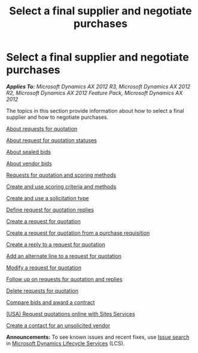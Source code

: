 ﻿---
title: Select a final supplier and negotiate purchases
TOCTitle: Select a final supplier and negotiate purchases
ms:assetid: df44fdff-f8d3-4d46-a18f-e2db4e990441
ms:mtpsurl: https://technet.microsoft.com/en-us/library/Gg243201(v=AX.60)
ms:contentKeyID: 36059696
ms.date: 03/25/2015
mtps_version: v=AX.60
f1_keywords:
- purchase
- select supplier
- select vendor
- purchases
- final supplier
- final suppliers
- negotiation
- vendor selection
---

# Select a final supplier and negotiate purchases 


_**Applies To:** Microsoft Dynamics AX 2012 R3, Microsoft Dynamics AX 2012 R2, Microsoft Dynamics AX 2012 Feature Pack, Microsoft Dynamics AX 2012_

The topics in this section provide information about how to select a final supplier and how to negotiate purchases.

[About requests for quotation](about-requests-for-quotation.md)

[About request for quotation statuses](about-request-for-quotation-statuses.md)

[About sealed bids](about-sealed-bids.md)

[About vendor bids](about-vendor-bids.md)

[Requests for quotation and scoring methods](requests-for-quotation-and-scoring-methods.md)

[Create and use scoring criteria and methods](create-and-use-scoring-criteria-and-methods.md)

[Create and use a solicitation type](create-and-use-a-solicitation-type.md)

[Define request for quotation replies](define-request-for-quotation-replies.md)

[Create a request for quotation](create-a-request-for-quotation.md)

[Create a request for quotation from a purchase requisition](create-a-request-for-quotation-from-a-purchase-requisition.md)

[Create a reply to a request for quotation](create-a-reply-to-a-request-for-quotation.md)

[Add an alternate line to a request for quotation](add-an-alternate-line-to-a-request-for-quotation.md)

[Modify a request for quotation](modify-a-request-for-quotation.md)

[Follow up on requests for quotation and replies](follow-up-on-requests-for-quotation-and-replies.md)

[Delete requests for quotation](delete-requests-for-quotation.md)

[Compare bids and award a contract](compare-bids-and-award-a-contract.md)

[(USA) Request quotations online with Sites Services](usa-request-quotations-online-with-sites-services.md)

[Create a contact for an unsolicited vendor](create-a-contact-for-an-unsolicited-vendor.md)

  
**Announcements:** To see known issues and recent fixes, use [Issue search](http://go.microsoft.com/fwlink/?linkid=389258) in [Microsoft Dynamics Lifecycle Services](http://go.microsoft.com/fwlink/?linkid=306505) (LCS).


